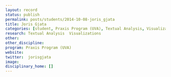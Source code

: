 ```yaml
---
layout: record
status: publish
permalink: posts/students/2014-10-08-joris_gjata
title: Joris Gjata
categories: [student, Praxis Program (UVA), Textual Analysis, Visualizations]
research: Textual Analysis  Visualizations
other: 
other_discipline: 
program: Praxis Program (UVA)
website: 
twitter:  jorisgjata
image: 
disciplinary_home: []
---
```


